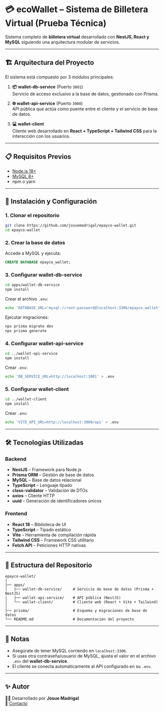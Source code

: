 # 💳 ecoWallet – Sistema de Billetera Virtual (Prueba Técnica)

Sistema completo de **billetera virtual** desarrollado con **NestJS, React y MySQL** siguiendo una arquitectura modular de servicios.

---

## 🏗️ Arquitectura del Proyecto

El sistema está compuesto por 3 módulos principales:

1. **📦 wallet-db-service** (Puerto `3001`)  
   Servicio de acceso exclusivo a la base de datos, gestionado con Prisma.

2. **🌐 wallet-api-service** (Puerto `3000`)  
   API pública que actúa como puente entre el cliente y el servicio de base de datos.

3. **💻 wallet-client**  
   Cliente web desarrollado en **React + TypeScript + Tailwind CSS** para la interacción con los usuarios.

---

## 📋 Requisitos Previos

- [Node.js 18+](https://nodejs.org/)
- [MySQL 8+](https://dev.mysql.com/downloads/mysql/)
- npm o yarn

---

## 🚀 Instalación y Configuración

### 1. Clonar el repositorio

```bash
git clone https://github.com/josuemadrigal/epayco-wallet.git
cd epayco-wallet
```

### 2. Crear la base de datos

Accede a MySQL y ejecuta:

```sql
CREATE DATABASE epayco_wallet;
```

### 3. Configurar **wallet-db-service**

```bash
cd apps/wallet-db-service
npm install
```

Crear el archivo `.env`:

```bash
echo 'DATABASE_URL="mysql://root:password@localhost:3306/epayco_wallet"' > .env
```

Ejecutar migraciones:

```bash
npx prisma migrate dev
npx prisma generate
```

### 4. Configurar **wallet-api-service**

```bash
cd ../wallet-api-service
npm install
```

Crear `.env`:

```bash
echo 'DB_SERVICE_URL=http://localhost:3001' > .env
```

### 5. Configurar **wallet-client**

```bash
cd ../wallet-client
npm install
```

Crear `.env`:

```bash
echo 'VITE_API_URL=http://localhost:3000/api' > .env
```

---

## 🛠️ Tecnologías Utilizadas

### Backend

- **NestJS** – Framework para Node.js
- **Prisma ORM** – Gestión de base de datos
- **MySQL** – Base de datos relacional
- **TypeScript** – Lenguaje tipado
- **class-validator** – Validación de DTOs
- **axios** – Cliente HTTP
- **uuid** – Generación de identificadores únicos

### Frontend

- **React 18** – Biblioteca de UI
- **TypeScript** – Tipado estático
- **Vite** – Herramienta de compilación rápida
- **Tailwind CSS** – Framework CSS utilitario
- **Fetch API** – Peticiones HTTP nativas

---

## 📂 Estructura del Repositorio

```
epayco-wallet/
│
├── apps/
│   ├── wallet-db-service/     # Servicio de base de datos (Prisma + NestJS)
│   ├── wallet-api-service/    # API pública (NestJS)
│   └── wallet-client/         # Cliente web (React + Vite + Tailwind)
│
├── prisma/                    # Esquema y migraciones de base de datos
└── README.md                  # Documentación del proyecto
```

---

## 📌 Notas

- Asegúrate de tener MySQL corriendo en `localhost:3306`.
- Si usas otra contraseña/usuario de MySQL, ajusta el valor en el archivo `.env` del **wallet-db-service**.
- El cliente se conecta automáticamente al API configurado en su `.env`.

---

## ✨ Autor

👨‍💻 Desarrollado por **Josue Madrigal**  
📧 [Contacto](mailto:josuemadrigal12@gmail.com)
